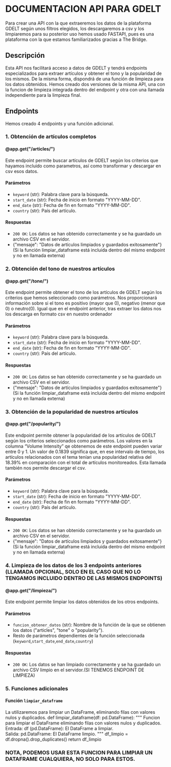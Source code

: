 # DOCUMENTACION API PARA GDELT
Para crear una API con la que extraeremos los datos de la plataforma GDELT según unos filtros elegidos, los descargaremos a csv y los limpiaremos para su posterior uso hemos usado FASTAPI, pues es una plataforma con la que estamos familiarizados gracias a The Bridge.

## Descripción
Esta API nos facilitará acceso a datos de GDELT y tendrá endpoints especializados para extraer artículos y obtener el tono y la popularidad de los mismos. De la misma forma, dispondrá de una función de limpieza para los datos obtenidos.
Hemos creado dos versiones de la misma API, una con la funcion de limpieza integrada dentro del endpoint y otra con una llamada independiente para la limpieza final.

## Endpoints
Hemos creado 4 endpoints y una función adicional.

### 1. Obtención de artículos completos
#### @app.get("/articles/")
Este endpoint permite buscar artículos de GDELT según los criterios que hayamos incluido como parametros, así como transformar y descargar en csv esos datos.

#### Parámetros 
- `keyword` (str): Palabra clave para la búsqueda.
- `start_date` (str): Fecha de inicio en formato "YYYY-MM-DD".
- `end_date` (str): Fecha de fin en formato "YYYY-MM-DD".
- `country` (str): País del artículo.

#### Respuestas
- `200 OK`: Los datos se han obtenido correctamente y se ha guardado un archivo CSV en el servidor.
- {"mensaje": "Datos de artículos limpiados y guardados exitosamente"} (Si la función limpiar_dataframe está incluida dentro del mismo endpoint y no en llamada externa)

### 2. Obtención del tono de nuestros artículos
#### @app.get("/tone/")
Este endpoint permite obtener el tono de los artículos de GDELT según los criterios que hemos seleccionado como parámetros.
Nos proporcionará información sobre si el tono es positivo (mayor que 0), negativo (menor que 0) o neutro(0). Igual que en el endpoint anterior, tras extraer los datos nos los descarga en formato csv en nuestro ordenador

#### Parámetros
- `keyword` (str): Palabra clave para la búsqueda.
- `start_date` (str): Fecha de inicio en formato "YYYY-MM-DD".
- `end_date` (str): Fecha de fin en formato "YYYY-MM-DD".
- `country` (str): País del artículo.

#### Respuestas
- `200 OK`: Los datos se han obtenido correctamente y se ha guardado un archivo CSV en el servidor.
- {"mensaje": "Datos de artículos limpiados y guardados exitosamente"} (Si la función limpiar_dataframe está incluida dentro del mismo endpoint y no en llamada externa)

### 3. Obtención de la popularidad de nuestros artículos
#### @app.get("/popularity/")
Este endpoint permite obtener la popularidad de los artículos de GDELT según los criterios seleccionados como parámetros.
Los valores en la columna “Volume Intensity” qe obtenemos de este endpoint pueden variar entre 0 y 1.
Un valor de 0.1839 significa que, en ese intervalo de tiempo, los artículos relacionados con el tema tenían una popularidad relativa del 18.39% en comparación con el total de artículos monitoreados.
Esta llamada también nos permite descargar el csv.

#### Parámetros
- `keyword` (str): Palabra clave para la búsqueda.
- `start_date` (str): Fecha de inicio en formato "YYYY-MM-DD".
- `end_date` (str): Fecha de fin en formato "YYYY-MM-DD".
- `country` (str): País del artículo.

#### Respuestas
- `200 OK`: Los datos se han obtenido correctamente y se ha guardado un archivo CSV en el servidor.
- {"mensaje": "Datos de artículos limpiados y guardados exitosamente"} (Si la función limpiar_dataframe está incluida dentro del mismo endpoint y no en llamada externa)

### 4. Limpieza de los datos de los 3 endpoints anteriores (LLAMADA OPCIONAL, SOLO EN EL CASO QUE NO LO TENGAMOS INCLUIDO DENTRO DE LAS MISMOS ENDPOINTS)
#### @app.get("/limpieza/")
Este endpoint permite limpiar los datos obtenidos de los otros endpoints.

#### Parámetros 
- `funcion_obtener_datos` (str): Nombre de la función de la que se obtienen los datos ("articles", "tone" o "popularity").
- Resto de parámetros dependientes de la función seleccionada (`keyword`,`start_date`,`end_date`,`country`)

#### Respuestas
- `200 OK`: Los datos se han limpiado correctamente y se ha guardado un archivo CSV limpio en el servidor.(SI TENEMOS ENDPOINT DE LIMPIEZA)

### 5. Funciones adicionales
#### Función `limpiar_dataframe`
La utilizaremos para limpiar un DataFrame, eliminando filas con valores nulos y duplicados.
def limpiar_dataframe(df: pd.DataFrame):
    """
    Funcion para limpiar el DataFrame eliminando filas con valores nulos y duplicados.
    Entrada:
        df (pd.DataFrame): El DataFrame a limpiar.   
    Salida:
        pd.DataFrame: El DataFrame limpio.
    """
    df_limpio = df.dropna().drop_duplicates()
    return df_limpio

### NOTA, PODEMOS USAR ESTA FUNCION PARA LIMPIAR UN DATAFRAME CUALQUIERA, NO SOLO PARA ESTOS.
